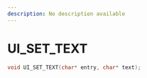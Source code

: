```yaml
---
description: No description available 
---
```


# UI_SET_TEXT

```cpp
void UI_SET_TEXT(char* entry, char* text);
```